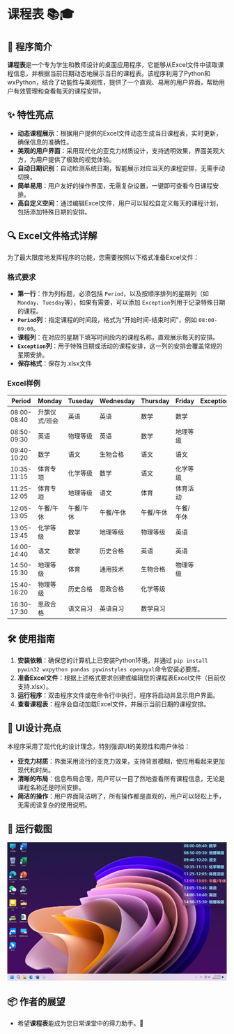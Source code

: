# 课程表 📚🎓

## 🌟 程序简介

**课程表**是一个专为学生和教师设计的桌面应用程序，它能够从Excel文件中读取课程信息，并根据当前日期动态地展示当日的课程表。该程序利用了Python和wxPython，结合了功能性与美观性，提供了一个直观、易用的用户界面，帮助用户有效管理和查看每天的课程安排。

## ✨ 特性亮点

- **动态课程展示**：根据用户提供的Excel文件动态生成当日课程表，实时更新，确保信息的准确性。
- **美观的用户界面**：采用现代化的亚克力材质设计，支持透明效果，界面美观大方，为用户提供了极致的视觉体验。
- **自动日期识别**：自动检测系统日期，智能展示对应当天的课程安排，无需手动切换。
- **简单易用**：用户友好的操作界面，无需复杂设置，一键即可查看今日课程安排。
- **高自定义空间**：通过编辑Excel文件，用户可以轻松自定义每天的课程计划，包括添加特殊日期的安排。

## 🔍 Excel文件格式详解

为了最大限度地发挥程序的功能，您需要按照以下格式准备Excel文件：

### 格式要求

- **第一行**：作为列标题，必须包括 `Period`，以及按顺序排列的星期列（如 `Monday`、`Tuesday`等），如果有需要，可以添加 `Exception`列用于记录特殊日期的课程。
- **`Period`列**：指定课程的时间段，格式为“开始时间-结束时间”，例如 `08:00-09:00`。
- **课程列**：在对应的星期下填写时间段内的课程名称，直观展示每天的安排。
- **`Exception`列**：用于特殊日期或活动的课程安排，这一列的安排会覆盖常规的星期安排。
- **保存格式**：保存为.xlsx文件

### Excel样例

| Period      | Monday        | Tuseday   | Wednesday | Thursday  | Friday    | Exception |
| ----------- | ------------- | --------- | --------- | --------- | --------- | --------- |
| 08:00-08:40 | 升旗仪式/班会 | 英语      | 英语      | 数学      | 数学      |           |
| 08:50-09:30 | 英语          | 物理等级  | 英语      | 数学      | 地理等级  |           |
| 09:40-10:20 | 数学          | 语文      | 生物合格  | 语文      | 语文      |           |
| 10:35-11:15 | 体育专项      | 化学等级  | 数学      | 语文      | 化学等级  |           |
| 11:25-12:05 | 体育专项      | 地理等级  | 语文      | 体育      | 体育活动  |           |
| 12:05-13:05 | 午餐/午休     | 午餐/午休 | 午餐/午休 | 午餐/午休 | 午餐/午休 |           |
| 13:05-13:45 | 化学等级      | 数学      | 地理等级  | 物理等级  | 英语      |           |
| 14:00-14:40 | 语文          | 数学      | 历史合格  | 英语      | 英语      |           |
| 14:50-15:30 | 地理等级      | 体育      | 通用技术  | 生物合格  | 物理等级  |           |
| 15:40-16:20 | 物理等级      | 历史合格  | 思政合格  | 化学等级  |           |           |
| 16:30-17:30 | 思政合格      | 语文自习  | 英语自习  | 数学自习  |           |           |

## 🛠️ 使用指南

1. **安装依赖**：确保您的计算机上已安装Python环境，并通过 `pip install pywin32 wxpython pandas pywinstyles openpyxl`命令安装必要库。
2. **准备Excel文件**：根据上述格式要求创建或编辑您的课程表Excel文件（目前仅支持.xlsx）。
3. **运行程序**：双击程序文件或在命令行中执行，程序将启动并显示用户界面。
4. **查看课程表**：程序会自动加载Excel文件，并展示当前日期的课程安排。

## 🎨 UI设计亮点

本程序采用了现代化的设计理念，特别强调UI的美观性和用户体验：

- **亚克力材质**：界面采用流行的亚克力效果，支持背景模糊，使应用看起来更加现代和时尚。
- **清晰的布局**：信息布局合理，用户可以一目了然地查看所有课程信息，无论是课程名称还是时间安排。
- **简洁的操作**：用户界面简洁明了，所有操作都是直观的，用户可以轻松上手，无需阅读复杂的使用说明。

## 📸 运行截图

![运行截图](ScreenShot.png "运行截图")

## 📦 作者的展望

- 希望**课程表**能成为您日常课堂中的得力助手。🌈
